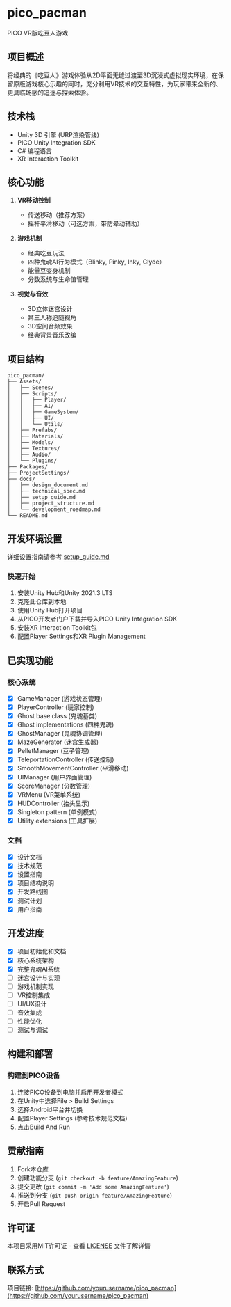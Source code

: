 # pico_pacman
PICO VR版吃豆人游戏

## 项目概述
将经典的《吃豆人》游戏体验从2D平面无缝过渡至3D沉浸式虚拟现实环境，在保留原版游戏核心乐趣的同时，充分利用VR技术的交互特性，为玩家带来全新的、更具临场感的追逐与探索体验。

## 技术栈
- Unity 3D 引擎 (URP渲染管线)
- PICO Unity Integration SDK
- C# 编程语言
- XR Interaction Toolkit

## 核心功能
1. **VR移动控制**
   - 传送移动（推荐方案）
   - 摇杆平滑移动（可选方案，带防晕动辅助）

2. **游戏机制**
   - 经典吃豆玩法
   - 四种鬼魂AI行为模式（Blinky, Pinky, Inky, Clyde）
   - 能量豆变身机制
   - 分数系统与生命值管理

3. **视觉与音效**
   - 3D立体迷宫设计
   - 第三人称追随视角
   - 3D空间音频效果
   - 经典背景音乐改编

## 项目结构
```
pico_pacman/
├── Assets/
│   ├── Scenes/
│   ├── Scripts/
│   │   ├── Player/
│   │   ├── AI/
│   │   ├── GameSystem/
│   │   ├── UI/
│   │   └── Utils/
│   ├── Prefabs/
│   ├── Materials/
│   ├── Models/
│   ├── Textures/
│   ├── Audio/
│   └── Plugins/
├── Packages/
├── ProjectSettings/
├── docs/
│   ├── design_document.md
│   ├── technical_spec.md
│   ├── setup_guide.md
│   ├── project_structure.md
│   └── development_roadmap.md
└── README.md
```

## 开发环境设置

详细设置指南请参考 [setup_guide.md](docs/setup_guide.md)

### 快速开始
1. 安装Unity Hub和Unity 2021.3 LTS
2. 克隆此仓库到本地
3. 使用Unity Hub打开项目
4. 从PICO开发者门户下载并导入PICO Unity Integration SDK
5. 安装XR Interaction Toolkit包
6. 配置Player Settings和XR Plugin Management

## 已实现功能

### 核心系统
- [x] GameManager (游戏状态管理)
- [x] PlayerController (玩家控制)
- [x] Ghost base class (鬼魂基类)
- [x] Ghost implementations (四种鬼魂)
- [x] GhostManager (鬼魂协调管理)
- [x] MazeGenerator (迷宫生成器)
- [x] PelletManager (豆子管理)
- [x] TeleportationController (传送控制)
- [x] SmoothMovementController (平滑移动)
- [x] UIManager (用户界面管理)
- [x] ScoreManager (分数管理)
- [x] VRMenu (VR菜单系统)
- [x] HUDController (抬头显示)
- [x] Singleton pattern (单例模式)
- [x] Utility extensions (工具扩展)

### 文档
- [x] 设计文档
- [x] 技术规范
- [x] 设置指南
- [x] 项目结构说明
- [x] 开发路线图
- [x] 测试计划
- [x] 用户指南

## 开发进度
- [x] 项目初始化和文档
- [x] 核心系统架构
- [x] 完整鬼魂AI系统
- [ ] 迷宫设计与实现
- [ ] 游戏机制实现
- [ ] VR控制集成
- [ ] UI/UX设计
- [ ] 音效集成
- [ ] 性能优化
- [ ] 测试与调试

## 构建和部署

### 构建到PICO设备
1. 连接PICO设备到电脑并启用开发者模式
2. 在Unity中选择File > Build Settings
3. 选择Android平台并切换
4. 配置Player Settings (参考技术规范文档)
5. 点击Build And Run

## 贡献指南

1. Fork本仓库
2. 创建功能分支 (`git checkout -b feature/AmazingFeature`)
3. 提交更改 (`git commit -m 'Add some AmazingFeature'`)
4. 推送到分支 (`git push origin feature/AmazingFeature`)
5. 开启Pull Request

## 许可证
本项目采用MIT许可证 - 查看 [LICENSE](LICENSE) 文件了解详情

## 联系方式
项目链接: [https://github.com/yourusername/pico_pacman](https://github.com/yourusername/pico_pacman)